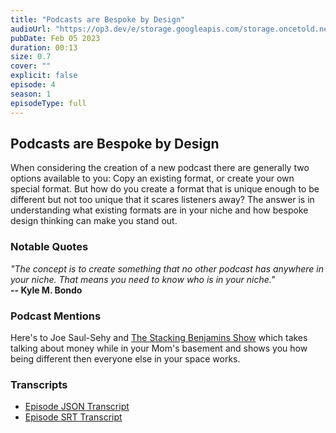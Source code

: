 ```yaml
---
title: "Podcasts are Bespoke by Design"
audioUrl: "https://op3.dev/e/storage.googleapis.com/storage.oncetold.net/80000018/20800045/nes004-podcasts-are-bespoke-by-design.mp3"
pubDate: Feb 05 2023
duration: 00:13
size: 0.7
cover: ""
explicit: false
episode: 4
season: 1
episodeType: full
---
```


## Podcasts are Bespoke by Design

When considering the creation of a new podcast there are generally two options available to you: Copy an existing format, or create your own special format. But how do you create a format that is unique enough to be different but not too unique that it scares listeners away? The answer is in understanding what existing formats are in your niche and how bespoke design thinking can make you stand out.

### Notable Quotes

_"The concept is to create something that no other podcast has anywhere in your niche. That means you need to know who is in your niche."_<br />
**-- Kyle M. Bondo**

### Podcast Mentions

Here's to Joe Saul-Sehy and [The Stacking Benjamins Show](https://www.stackingbenjamins.com) which takes talking about money while in your Mom's basement and shows you how being different then everyone else in your space works.

### Transcripts

- [Episode JSON Transcript](https://storage.googleapis.com/storage.oncetold.net/80000018/20800045/transcript.json)
- [Episode SRT Transcript](https://storage.googleapis.com/storage.oncetold.net/80000018/20800045/transcript.srt)
